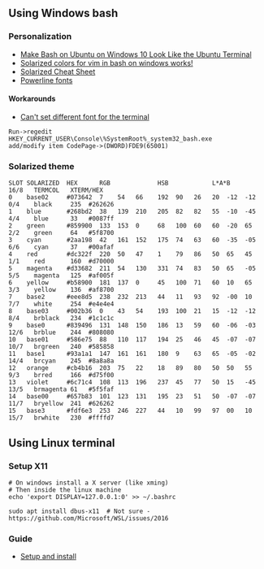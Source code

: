 ---
---

## Using Windows bash
### Personalization
- [Make Bash on Ubuntu on Windows 10 Look Like the Ubuntu Terminal](https://medium.com/@jgarijogarde/make-bash-on-ubuntu-on-windows-10-look-like-the-ubuntu-terminal-f7566008c5c2)
- [Solarized colors for vim in bash on windows works!](https://www.reddit.com/r/bashonubuntuonwindows/comments/60da1u/solarized_colors_for_vim_in_bash_on_windows_works/)
- [Solarized Cheat Sheet](http://www.zovirl.com/2011/07/22/solarized_cheat_sheet/)
- [Powerline fonts](https://medium.com/@slmeng/how-to-install-powerline-fonts-in-windows-b2eedecace58)

#### Workarounds
- [Can't set different font for the terminal](https://github.com/Microsoft/WSL/issues/757)

```
Run->regedit
HKEY_CURRENT_USER\Console\%SystemRoot%_system32_bash.exe
add/modify item CodePage->(DWORD)FDE9(65001)
```

### Solarized theme
```
SLOT SOLARIZED  HEX      RGB             HSB            L*A*B          16/8   TERMCOL   XTERM/HEX
0    base02     #073642  7    54   66    192  90   26   20  -12  -12   0/4    black     235  #262626
1    blue       #268bd2  38   139  210   205  82   82   55  -10  -45   4/4    blue      33   #0087ff
2    green      #859900  133  153  0     68   100  60   60  -20  65    2/2    green     64   #5f8700
3    cyan       #2aa198  42   161  152   175  74   63   60  -35  -05   6/6    cyan      37   #00afaf
4    red        #dc322f  220  50   47    1    79   86   50  65   45    1/1    red       160  #d70000
5    magenta    #d33682  211  54   130   331  74   83   50  65   -05   5/5    magenta   125  #af005f
6    yellow     #b58900  181  137  0     45   100  71   60  10   65    3/3    yellow    136  #af8700
7    base2      #eee8d5  238  232  213   44   11   93   92  -00  10    7/7    white     254  #e4e4e4
8    base03     #002b36  0    43   54    193  100  21   15  -12  -12   8/4    brblack   234  #1c1c1c
9    base0      #839496  131  148  150   186  13   59   60  -06  -03   12/6   brblue    244  #808080
10   base01     #586e75  88   110  117   194  25   46   45  -07  -07   10/7   brgreen   240  #585858
11   base1      #93a1a1  147  161  161   180  9    63   65  -05  -02   14/4   brcyan    245  #8a8a8a
12   orange     #cb4b16  203  75   22    18   89   80   50  50   55    9/3    brred     166  #d75f00
13   violet     #6c71c4  108  113  196   237  45   77   50  15   -45   13/5   brmagenta 61   #5f5faf
14   base00     #657b83  101  123  131   195  23   51   50  -07  -07   11/7   bryellow  241  #626262
15   base3      #fdf6e3  253  246  227   44   10   99   97  00   10    15/7   brwhite   230  #ffffd7
```

## Using Linux terminal
### Setup X11
```shell
# On windows install a X server (like xming)
# Then inside the linux machine
echo 'export DISPLAY=127.0.0.1:0' >> ~/.bashrc

sudo apt install dbus-x11  # Not sure - https://github.com/Microsoft/WSL/issues/2016
```

### Guide
- [Setup and install](https://blog.ropnop.com/configuring-a-pretty-and-usable-terminal-emulator-for-wsl/)
